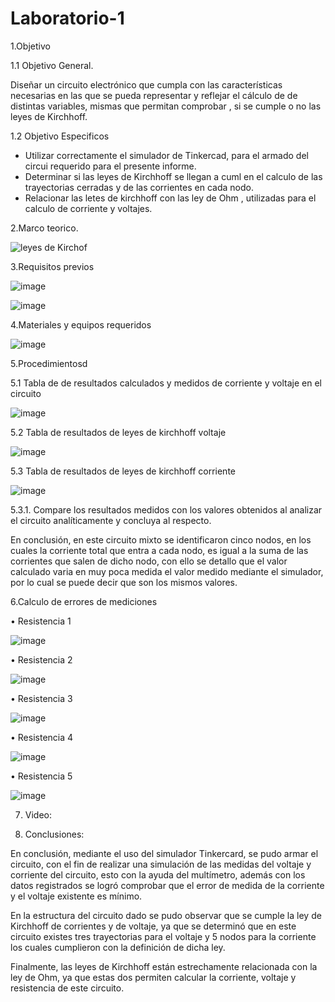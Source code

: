 # Laboratorio-1
1.Objetivo

1.1 Objetivo General.

Diseñar un circuito electrónico que cumpla con las características necesarias en las que se pueda representar y reflejar el cálculo de 
de distintas variables, mismas que permitan comprobar , si se cumple o no las leyes de Kirchhoff.

1.2 Objetivo  Especificos

-  Utilizar correctamente el simulador de Tinkercad, para el armado del circui requerido para el presente informe.
-  Determinar si las leyes de Kirchhoff se llegan a cuml en el calculo de las trayectorias cerradas y de las corrientes en cada nodo.
-  Relacionar las letes de kirchhoff con las ley de Ohm , utilizadas para el calculo de corriente y voltajes.

2.Marco teorico.

![leyes de Kirchof](https://user-images.githubusercontent.com/105687375/169203486-6c29d9d3-afcc-4825-8a27-ebcfc2c7bc92.png)


3.Requisitos previos

![image](https://user-images.githubusercontent.com/105687213/170617942-024245b0-1c0e-406f-896c-17c61a96d7bc.png)

![image](https://user-images.githubusercontent.com/105687213/170617967-89acab03-9c70-428e-b1a5-9136ec96fbba.png)





4.Materiales y equipos requeridos

![image](https://user-images.githubusercontent.com/105687213/170617051-31e3806f-a4e2-43a6-9830-a510a957abe2.png)
 
 5.Procedimientosd
 
 5.1 Tabla de de resultados  calculados  y medidos de corriente y voltaje en el circuito
 
 ![image](https://user-images.githubusercontent.com/105687213/170617307-a80d1fa1-cb54-4747-bb67-f5e847cb98d3.png)
 
 5.2 Tabla  de resultados de leyes de kirchhoff voltaje
 
 ![image](https://user-images.githubusercontent.com/105687213/170617440-4ba8a62d-f654-45f6-984a-70e21409a7f8.png)

5.3 Tabla de resultados de  leyes de kirchhoff corriente

![image](https://user-images.githubusercontent.com/105687213/170617586-0588e25d-6b57-4e75-ab00-714475c51045.png)

5.3.1. Compare los resultados medidos con los valores obtenidos al analizar el circuito
analíticamente y concluya al respecto.

En conclusión, en este circuito mixto se identificaron cinco nodos, en los cuales la corriente total que entra a cada nodo, es igual a la suma de las corrientes que salen de dicho nodo, con ello se detallo que el valor calculado varia en muy poca medida el valor medido mediante el simulador, por lo cual se puede decir que son los mismos valores. 

6.Calculo de errores de mediciones

•	Resistencia 1

![image](https://user-images.githubusercontent.com/105687213/170620885-9f326330-0b61-4439-acad-e545fbd36031.png)

•	Resistencia 2

![image](https://user-images.githubusercontent.com/105687213/170620951-5a1b31ca-b6ea-47be-bfd4-a804b01f4253.png)

•	Resistencia 3

![image](https://user-images.githubusercontent.com/105687213/170621018-84b7220d-af95-4a83-a5db-051f2fe08c98.png)

•	Resistencia 4

![image](https://user-images.githubusercontent.com/105687213/170621079-4719539c-4c09-4620-bc69-bd03b4152b6a.png)

•	Resistencia 5

![image](https://user-images.githubusercontent.com/105687213/170621111-575d46de-0184-43f8-a589-c48e2806261b.png)

7. Video:

8. Conclusiones:

En conclusión, mediante el uso del simulador Tinkercard, se pudo armar el circuito, con el fin de realizar una simulación de las medidas del voltaje y corriente del circuito, esto con la ayuda del multímetro, además con los datos registrados se logró comprobar que el error de medida de la corriente y el voltaje existente es mínimo.

En la estructura del circuito dado se pudo observar que se cumple la ley de Kirchhoff de corrientes y de voltaje, ya que se determinó que en este circuito existes tres trayectorias para el voltaje y 5 nodos para la corriente los cuales cumplieron con la definición de dicha ley.

Finalmente, las leyes de Kirchhoff están estrechamente relacionada con la ley de Ohm, ya que estas dos permiten calcular la corriente, voltaje y resistencia de este circuito.   












